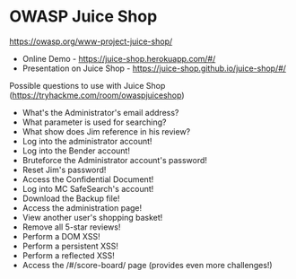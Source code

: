 # OWASP Juice Shop

https://owasp.org/www-project-juice-shop/

* Online Demo - https://juice-shop.herokuapp.com/#/
* Presentation on Juice Shop - https://juice-shop.github.io/juice-shop/#/

Possible questions to use with Juice Shop (https://tryhackme.com/room/owaspjuiceshop)

* What's the Administrator's email address?
* What parameter is used for searching? 
* What show does Jim reference in his review? 
* Log into the administrator account!
* Log into the Bender account!
* Bruteforce the Administrator account's password!
* Reset Jim's password!
* Access the Confidential Document!
* Log into MC SafeSearch's account!
* Download the Backup file!
* Access the administration page!
* View another user's shopping basket!
* Remove all 5-star reviews!
* Perform a DOM XSS!
* Perform a persistent XSS!
* Perform a reflected XSS!
* Access the /#/score-board/ page (provides even more challenges!)
